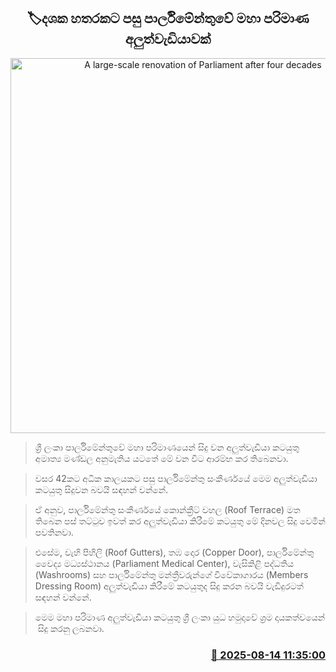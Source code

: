 <p align='center'><b><h2 align='center' title='A large-scale renovation of Parliament after four decades'>🏷දශක හතරකට පසු පාර්ලිමේන්තුවේ මහා පරිමාණ අලුත්වැඩියාවක්</h2></b></p>
<p align='center'><img src='https://helakuru.sgp1.cdn.digitaloceanspaces.com/esana/images/lib/parliment-enovations.jpg' width='600' alt='A large-scale renovation of Parliament after four decades'></p>

> ශ්‍රී ලංකා පාර්ලිමේන්තුවේ මහා පරිමාණයෙන් සිදු වන අලුත්වැඩියා කටයුතු අමාත්‍ය මණ්ඩල අනුමැතිය යටතේ මේ වන විට ආරම්භ කර තිබෙනවා.

> වසර 42කට අධික කාලයකට පසු පාර්ලිමේන්තු සංකීර්ණයේ මෙම අලුත්වැඩියා කටයුතු සිදුවන බවයි සඳහන් වන්නේ.

> ඒ අනුව, පාර්ලිමේන්තු සංකීර්ණයේ කොන්ක්‍රීට් වහල (Roof Terrace) මත තිබෙන පස් තට්ටුව ඉවත් කර අලුත්වැඩියා කිරීමේ කටයුතු මේ දිනවල සිදු වෙමින් පවතිනවා.

> එසේම, වැහි පිහිලි (Roof Gutters), තඹ දොර (Copper Door), පාර්ලිමේන්තු වෛද්‍ය මධ්‍යස්ථානය (Parliament Medical Center), වැසිකිළි පද්ධතිය (Washrooms) සහ පාර්ලිමේන්තු මන්ත්‍රීවරුන්ගේ විවේකාගාරය (Members Dressing Room) අලුත්වැඩියා කිරීමේ කටයුතුද සිදු කරන බවයි වැඩිදුරටත් සඳහන් වන්නේ.

> මෙම මහා පරිමාණ අලුත්වැඩියා කටයුතු ශ්‍රී ලංකා යුධ හමුදාවේ ශ්‍රම දායකත්වයෙන්  සිදු කරනු ලබනවා.



<h3 align='right'><a href='https://www.helakuru.lk/esana/p/112697/'>📅 2025-08-14 11:35:00</a></h3>
